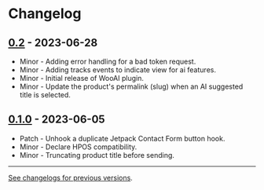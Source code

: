 # Changelog

## [0.2](https://github.com/woocommerce/woocommerce/releases/tag/0.2) - 2023-06-28 

-   Minor - Adding error handling for a bad token request.
-   Minor - Adding tracks events to indicate view for ai features.
-   Minor - Initial release of WooAI plugin.
-   Minor - Update the product's permalink (slug) when an AI suggested title is selected.

## [0.1.0](https://github.com/woocommerce/woocommerce/releases/tag/0.1.0) - 2023-06-05 

-   Patch - Unhook a duplicate Jetpack Contact Form button hook.
-   Minor - Declare HPOS compatibility.
-   Minor - Truncating product title before sending.

---

[See changelogs for previous versions](https://raw.githubusercontent.com/woocommerce/woocommerce/trunk/changelog.txt).
